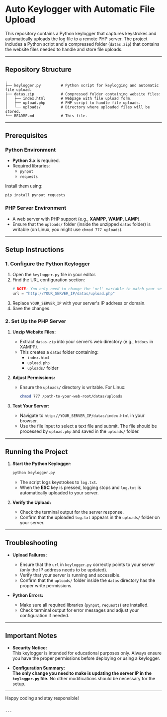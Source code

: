 # Auto Keylogger with Automatic File Upload

This repository contains a Python keylogger that captures keystrokes and automatically uploads the log file to a remote PHP server. The project includes a Python script and a compressed folder (`datas.zip`) that contains the website files needed to handle and store file uploads.

---

## Repository Structure

```
.
├── keylogger.py         # Python script for keylogging and automatic file upload.
├── datas.zip            # Compressed folder containing website files:
│   ├── index.html       # Webpage with file upload form.
│   ├── upload.php       # PHP script to handle file uploads.
│   └── uploads/         # Directory where uploaded files will be stored.
└── README.md            # This file.
```

---

## Prerequisites

### Python Environment
- **Python 3.x** is required.
- Required libraries:
  - `pynput`
  - `requests`

Install them using:
```bash
pip install pynput requests
```

### PHP Server Environment
- A web server with PHP support (e.g., **XAMPP**, **WAMP**, **LAMP**).
- Ensure that the `uploads/` folder (inside the unzipped `datas` folder) is writable (on Linux, you might use `chmod 777 uploads`).

---

## Setup Instructions

### 1. Configure the Python Keylogger

1. Open the `keylogger.py` file in your editor.
2. Find the URL configuration section:
   ```python
   # NOTE: You only need to change the 'url' variable to match your server's IP address.
   url = "http://YOUR_SERVER_IP/datas/upload.php"
   ```
3. Replace `YOUR_SERVER_IP` with your server's IP address or domain.
4. Save the changes.

### 2. Set Up the PHP Server

1. **Unzip Website Files:**
   - Extract `datas.zip` into your server’s web directory (e.g., `htdocs` in XAMPP).
   - This creates a `datas` folder containing:
     - `index.html`
     - `upload.php`
     - `uploads/` folder

2. **Adjust Permissions:**
   - Ensure the `uploads/` directory is writable. For Linux:
     ```bash
     chmod 777 /path-to-your-web-root/datas/uploads
     ```

3. **Test Your Server:**
   - Navigate to `http://YOUR_SERVER_IP/datas/index.html` in your browser.
   - Use the file input to select a text file and submit. The file should be processed by `upload.php` and saved in the `uploads/` folder.

---

## Running the Project

1. **Start the Python Keylogger:**
   ```bash
   python keylogger.py
   ```
   - The script logs keystrokes to `log.txt`.
   - When the **ESC** key is pressed, logging stops and `log.txt` is automatically uploaded to your server.

2. **Verify the Upload:**
   - Check the terminal output for the server response.
   - Confirm that the uploaded `log.txt` appears in the `uploads/` folder on your server.

---

## Troubleshooting

- **Upload Failures:**
  - Ensure that the `url` in `keylogger.py` correctly points to your server (only the IP address needs to be updated).
  - Verify that your server is running and accessible.
  - Confirm that the `uploads/` folder inside the `datas` directory has the proper write permissions.

- **Python Errors:**
  - Make sure all required libraries (`pynput`, `requests`) are installed.
  - Check terminal output for error messages and adjust your configuration if needed.

---

## Important Notes

- **Security Notice:**  
  This keylogger is intended for educational purposes only. Always ensure you have the proper permissions before deploying or using a keylogger.

- **Configuration Summary:**  
  **The only change you need to make is updating the server IP in the `keylogger.py` file.** No other modifications should be necessary for the setup.

---

Happy coding and stay responsible!
```

---
